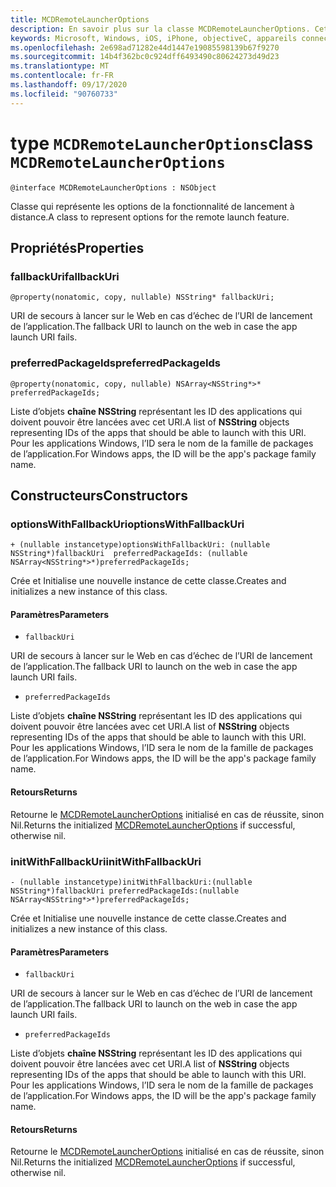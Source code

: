 ```yaml
---
title: MCDRemoteLauncherOptions
description: En savoir plus sur la classe MCDRemoteLauncherOptions. Cette classe représente les options de la fonctionnalité de lancement à distance.
keywords: Microsoft, Windows, iOS, iPhone, objectiveC, appareils connectés, projet Rome
ms.openlocfilehash: 2e698ad71282e44d1447e19085598139b67f9270
ms.sourcegitcommit: 14b4f362bc0c924dff6493490c80624273d49d23
ms.translationtype: MT
ms.contentlocale: fr-FR
ms.lasthandoff: 09/17/2020
ms.locfileid: "90760733"
---
```

# <a name="class-mcdremotelauncheroptions"></a><span data-ttu-id="1ce0c-105">type `MCDRemoteLauncherOptions`</span><span class="sxs-lookup"><span data-stu-id="1ce0c-105">class `MCDRemoteLauncherOptions`</span></span> 

```
@interface MCDRemoteLauncherOptions : NSObject
```  

<span data-ttu-id="1ce0c-106">Classe qui représente les options de la fonctionnalité de lancement à distance.</span><span class="sxs-lookup"><span data-stu-id="1ce0c-106">A class to represent options for the remote launch feature.</span></span>

## <a name="properties"></a><span data-ttu-id="1ce0c-107">Propriétés</span><span class="sxs-lookup"><span data-stu-id="1ce0c-107">Properties</span></span>

### <a name="fallbackuri"></a><span data-ttu-id="1ce0c-108">fallbackUri</span><span class="sxs-lookup"><span data-stu-id="1ce0c-108">fallbackUri</span></span>
`@property(nonatomic, copy, nullable) NSString* fallbackUri;`

<span data-ttu-id="1ce0c-109">URI de secours à lancer sur le Web en cas d’échec de l’URI de lancement de l’application.</span><span class="sxs-lookup"><span data-stu-id="1ce0c-109">The fallback URI to launch on the web in case the app launch URI fails.</span></span>

### <a name="preferredpackageids"></a><span data-ttu-id="1ce0c-110">preferredPackageIds</span><span class="sxs-lookup"><span data-stu-id="1ce0c-110">preferredPackageIds</span></span>
`@property(nonatomic, copy, nullable) NSArray<NSString*>* preferredPackageIds;`

<span data-ttu-id="1ce0c-111">Liste d’objets **chaîne NSString** représentant les ID des applications qui doivent pouvoir être lancées avec cet URI.</span><span class="sxs-lookup"><span data-stu-id="1ce0c-111">A list of **NSString** objects representing IDs of the apps that should be able to launch with this URI.</span></span> <span data-ttu-id="1ce0c-112">Pour les applications Windows, l’ID sera le nom de la famille de packages de l’application.</span><span class="sxs-lookup"><span data-stu-id="1ce0c-112">For Windows apps, the ID will be the app's package family name.</span></span>

## <a name="constructors"></a><span data-ttu-id="1ce0c-113">Constructeurs</span><span class="sxs-lookup"><span data-stu-id="1ce0c-113">Constructors</span></span>

### <a name="optionswithfallbackuri"></a><span data-ttu-id="1ce0c-114">optionsWithFallbackUri</span><span class="sxs-lookup"><span data-stu-id="1ce0c-114">optionsWithFallbackUri</span></span>
`+ (nullable instancetype)optionsWithFallbackUri: (nullable NSString*)fallbackUri  preferredPackageIds: (nullable NSArray<NSString*>*)preferredPackageIds;`

<span data-ttu-id="1ce0c-115">Crée et Initialise une nouvelle instance de cette classe.</span><span class="sxs-lookup"><span data-stu-id="1ce0c-115">Creates and initializes a new instance of this class.</span></span>

#### <a name="parameters"></a><span data-ttu-id="1ce0c-116">Paramètres</span><span class="sxs-lookup"><span data-stu-id="1ce0c-116">Parameters</span></span>
* `fallbackUri` 

<span data-ttu-id="1ce0c-117">URI de secours à lancer sur le Web en cas d’échec de l’URI de lancement de l’application.</span><span class="sxs-lookup"><span data-stu-id="1ce0c-117">The fallback URI to launch on the web in case the app launch URI fails.</span></span>

* `preferredPackageIds` 

<span data-ttu-id="1ce0c-118">Liste d’objets **chaîne NSString** représentant les ID des applications qui doivent pouvoir être lancées avec cet URI.</span><span class="sxs-lookup"><span data-stu-id="1ce0c-118">A list of **NSString** objects representing IDs of the apps that should be able to launch with this URI.</span></span> <span data-ttu-id="1ce0c-119">Pour les applications Windows, l’ID sera le nom de la famille de packages de l’application.</span><span class="sxs-lookup"><span data-stu-id="1ce0c-119">For Windows apps, the ID will be the app's package family name.</span></span>

#### <a name="returns"></a><span data-ttu-id="1ce0c-120">Retours</span><span class="sxs-lookup"><span data-stu-id="1ce0c-120">Returns</span></span>
<span data-ttu-id="1ce0c-121">Retourne le [MCDRemoteLauncherOptions](MCDRemoteLauncherOptions.md) initialisé en cas de réussite, sinon Nil.</span><span class="sxs-lookup"><span data-stu-id="1ce0c-121">Returns the initialized [MCDRemoteLauncherOptions](MCDRemoteLauncherOptions.md) if successful, otherwise nil.</span></span>

### <a name="initwithfallbackuri"></a><span data-ttu-id="1ce0c-122">initWithFallbackUri</span><span class="sxs-lookup"><span data-stu-id="1ce0c-122">initWithFallbackUri</span></span>
`- (nullable instancetype)initWithFallbackUri:(nullable NSString*)fallbackUri preferredPackageIds:(nullable NSArray<NSString*>*)preferredPackageIds;`

<span data-ttu-id="1ce0c-123">Crée et Initialise une nouvelle instance de cette classe.</span><span class="sxs-lookup"><span data-stu-id="1ce0c-123">Creates and initializes a new instance of this class.</span></span>

#### <a name="parameters"></a><span data-ttu-id="1ce0c-124">Paramètres</span><span class="sxs-lookup"><span data-stu-id="1ce0c-124">Parameters</span></span>
* `fallbackUri` 

<span data-ttu-id="1ce0c-125">URI de secours à lancer sur le Web en cas d’échec de l’URI de lancement de l’application.</span><span class="sxs-lookup"><span data-stu-id="1ce0c-125">The fallback URI to launch on the web in case the app launch URI fails.</span></span>

* `preferredPackageIds` 

<span data-ttu-id="1ce0c-126">Liste d’objets **chaîne NSString** représentant les ID des applications qui doivent pouvoir être lancées avec cet URI.</span><span class="sxs-lookup"><span data-stu-id="1ce0c-126">A list of **NSString** objects representing IDs of the apps that should be able to launch with this URI.</span></span> <span data-ttu-id="1ce0c-127">Pour les applications Windows, l’ID sera le nom de la famille de packages de l’application.</span><span class="sxs-lookup"><span data-stu-id="1ce0c-127">For Windows apps, the ID will be the app's package family name.</span></span>

#### <a name="returns"></a><span data-ttu-id="1ce0c-128">Retours</span><span class="sxs-lookup"><span data-stu-id="1ce0c-128">Returns</span></span>
<span data-ttu-id="1ce0c-129">Retourne le [MCDRemoteLauncherOptions](MCDRemoteLauncherOptions.md) initialisé en cas de réussite, sinon Nil.</span><span class="sxs-lookup"><span data-stu-id="1ce0c-129">Returns the initialized [MCDRemoteLauncherOptions](MCDRemoteLauncherOptions.md) if successful, otherwise nil.</span></span>